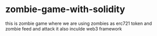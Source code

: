 # zombie-game-with-solidity
this is zombie game where we are using zombies as erc721 token and zombie feed and attack  it also inculde web3 framework

